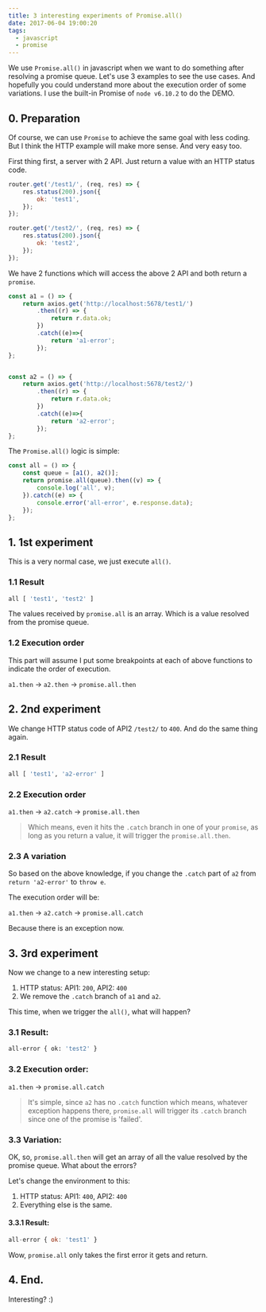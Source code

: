 ```yaml
---
title: 3 interesting experiments of Promise.all()
date: 2017-06-04 19:00:20
tags:
  - javascript
  - promise
---
```


We use `Promise.all()` in javascript when we want to do something after resolving a promise queue. Let's use 3 examples to see the use cases. And hopefully you could understand more about the execution order of some variations. I use the built-in Promise of `node v6.10.2` to do the DEMO.

<!--more-->

## 0. Preparation

Of course, we can use `Promise` to achieve the same goal with less coding. But I think the HTTP example will make more sense. And very easy too.

First thing first, a server with 2 API. Just return a value with an HTTP status code.

``` javascript
router.get('/test1/', (req, res) => {
    res.status(200).json({
        ok: 'test1',
    });
});

router.get('/test2/', (req, res) => {
    res.status(200).json({
        ok: 'test2',
    });
});
```

We have 2 functions which will access the above 2 API and both return a `promise`.

```javascript
const a1 = () => {
    return axios.get('http://localhost:5678/test1/')
        .then((r) => {
            return r.data.ok;
        })
        .catch((e)=>{
            return 'a1-error';
        });
};


const a2 = () => {
    return axios.get('http://localhost:5678/test2/')
        .then((r) => {
            return r.data.ok;
        })
        .catch((e)=>{
            return 'a2-error';
        });
};
```

The `Promise.all()` logic is simple:

```javascript
const all = () => {
    const queue = [a1(), a2()];
    return promise.all(queue).then((v) => {
        console.log('all', v);
    }).catch((e) => {
        console.error('all-error', e.response.data);
    });
};
```

## 1. 1st experiment
This is a very normal case, we just execute `all()`. 

### 1.1 Result
```bash
all [ 'test1', 'test2' ]
```
The values received by `promise.all` is an array. Which is a value resolved from the promise queue.

### 1.2 Execution order
This part will assume I put some breakpoints at each of above functions to indicate the order of execution.

`a1.then` -> `a2.then` -> `promise.all.then`

## 2. 2nd experiment
We change HTTP status code of API2 `/test2/` to `400`. And do the same thing again.

### 2.1 Result
```bash
all [ 'test1', 'a2-error' ]
```

### 2.2 Execution order

`a1.then` -> `a2.catch` -> `promise.all.then`

>Which means, even it hits the `.catch` branch in one of your `promise`, as long as you return a value, it will trigger the `promise.all.then`.

### 2.3 A variation

So based on the above knowledge, if you change the `.catch` part of `a2` from `return 'a2-error'` to `throw e`.

The execution order will be:

`a1.then` -> `a2.catch` -> `promise.all.catch`

Because there is an exception now.

## 3. 3rd experiment
Now we change to a new interesting setup:

1. HTTP status: API1: `200`, API2: `400`
2. We remove the `.catch` branch of `a1` and `a2`.

This time, when we trigger the `all()`, what will happen?

### 3.1 Result:

```bash
all-error { ok: 'test2' }
```

### 3.2 Execution order:

`a1.then` -> `promise.all.catch`

>It's simple, since `a2` has no `.catch` function which means, whatever exception happens there, `promise.all` will trigger its `.catch` branch since one of the promise is 'failed'.

### 3.3 Variation:
OK, so, `promise.all.then` will get an array of all the value resolved by the promise queue. What about the errors?

Let's change the environment to this:

1. HTTP status: API1: `400`, API2: `400`
2. Everything else is the same.

#### 3.3.1 Result:

```javascript
all-error { ok: 'test1' }
```

Wow, `promise.all` only takes the first error it gets and return.

## 4. End.
Interesting? :)